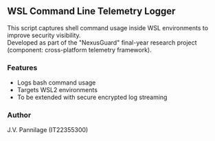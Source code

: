 ## WSL Command Line Telemetry Logger

This script captures shell command usage inside WSL environments to improve security visibility.  
Developed as part of the "NexusGuard" final-year research project (component: cross-platform telemetry framework).  

### Features
- Logs bash command usage
- Targets WSL2 environments
- To be extended with secure encrypted log streaming

### Author
J.V. Pannilage (IT22355300)
